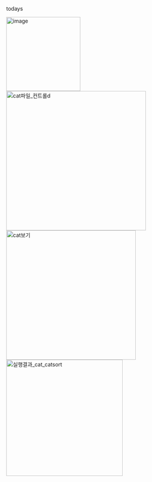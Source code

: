 todays

<img width="198" alt="image" src="https://github.com/Sossoh/SystemPgm/assets/128332587/0d975572-6b2e-4c38-b662-46e252f477a2">
<br>
<img width="373" alt="cat파일_컨트롤d" src="https://github.com/Sossoh/SystemPgm/assets/128332587/2df0fa6c-51d6-4ee0-b2b1-0c0fef18dff3">
<br>
<img width="346" alt="cat보기" src="https://github.com/Sossoh/SystemPgm/assets/128332587/574c1773-c985-4f6c-bac6-cea50af0d8e6">
<br>
<img width="311" alt="실행결과_cat_catsort" src="https://github.com/Sossoh/SystemPgm/assets/128332587/c3bfe287-0365-428d-90d5-5470f45c3799">
